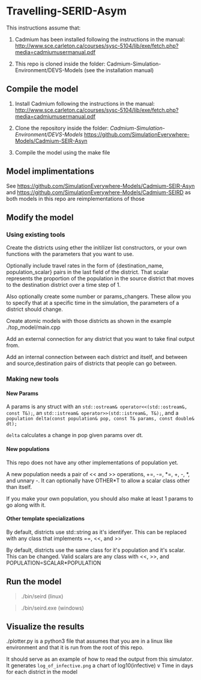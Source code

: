 # Travelling-SERID-Asym

This instructions assume that:

1. Cadmium has been installed following the instructions in the manual:
http://www.sce.carleton.ca/courses/sysc-5104/lib/exe/fetch.php?media=cadmiumusermanual.pdf

2. This repo is cloned inside the folder: Cadmium-Simulation-Environment/DEVS-Models
(see the installation manual)

## Compile the model

1. Install Cadmium following the instructions in the manual:
http://www.sce.carleton.ca/courses/sysc-5104/lib/exe/fetch.php?media=cadmiumusermanual.pdf

2. Clone the repository inside the folder: *Cadmium-Simulation-Environment/DEVS-Models*
https://github.com/SimulationEverywhere-Models/Cadmium-SEIR-Asyn

3. Compile the model using the make file

## Model implimentations

See https://github.com/SimulationEverywhere-Models/Cadmium-SEIR-Asyn and https://github.com/SimulationEverywhere-Models/Cadmium-SEIRD as both models in this repo are reimplementations of those

## Modify the model

### Using existing tools

Create the districts using ether the initilizer list constructors, or your own functions with the parameters that you want to use.

Optionally include travel rates in the form of {destination_name, population_scalar} pairs in the last field of the district.
That scalar represents the proportion of the population in the source district that moves to the destination district over a time step of 1.

Also optionally create some number or params_changers. These allow you to specify that at a specific time in the simulation, the parameters of a district should change.

Create atomic models with those districts as shown in the example ./top_model/main.cpp

Add an external connection for any district that you want to take final output from.

Add an internal connection between each district and itself, and between and source,destination pairs of districts that people can go between.

### Making new tools

#### New Params

A params is any struct with an `std::ostream& operator<<(std::ostream&, const T&);`, an `std::istream& operator>>(std::istream&, T&);`, and a `population delta(const population& pop, const T& params, const double& dt);`

`delta` calculates a change in pop given params over dt.

#### New populations

This repo does not have any other implementations of population yet.

A new population needs a pair of << and >> operations, +=, -=, \*=, +, -, \*, and unnary -.
It can optionally have OTHER*T to allow a scalar class other than itself.

If you make your own population, you should also make at least 1 params to go along with it.

#### Other template specializations

By default, districts use std::string as it's identifyer. This can be replaced with any class that implements ==, <<, and >>

By default, districts use the same class for it's population and it's scalar. This can be changed. Valid scalars are any class with <<, >>, and POPULATION=SCALAR\*POPULATION

## Run the model

> ./bin/seird (linux)

> ./bin/seird.exe (windows)

## Visualize the results

./plotter.py is a python3 file that assumes that you are in a linux like environment and that it is run from the root of this repo.

It should serve as an example of how to read the output from this simulator. It generates `log_of_infective.png` a chart of log10(infective) v Time in days for each district in the model
